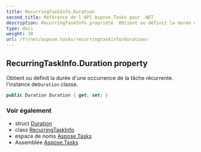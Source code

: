 ```yaml
---
title: RecurringTaskInfo.Duration
second_title: Référence de l'API Aspose.Tasks pour .NET
description: RecurringTaskInfo propriété. Obtient ou définit la durée dune occurrence de la tâche récurrente.  linstance deDuration classe.
type: docs
weight: 30
url: /fr/net/aspose.tasks/recurringtaskinfo/duration/
---
```

## RecurringTaskInfo.Duration property

Obtient ou définit la durée d'une occurrence de la tâche récurrente.  l'instance de`Duration` classe.

```csharp
public Duration Duration { get; set; }
```

### Voir également

* struct [Duration](../../duration/)
* class [RecurringTaskInfo](../)
* espace de noms [Aspose.Tasks](../../recurringtaskinfo/)
* Assemblée [Aspose.Tasks](../../../)


